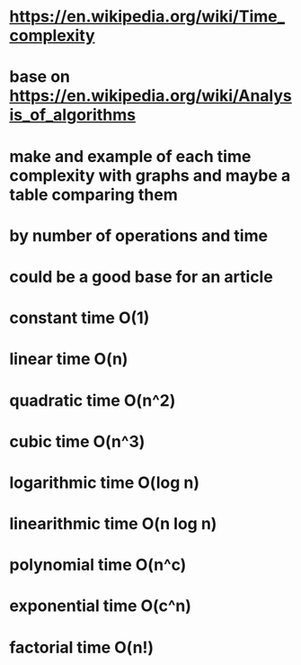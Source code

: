 # https://en.wikipedia.org/wiki/Time_complexity
# base on https://en.wikipedia.org/wiki/Analysis_of_algorithms
# make and example of each time complexity with graphs and maybe a table comparing them
# by number of operations and time
# could be a good  base for an article


# constant time  O(1)

# linear time O(n)

# quadratic time O(n^2)

# cubic time O(n^3)

# logarithmic time O(log n)

# linearithmic time O(n log n)

# polynomial time O(n^c)

# exponential time O(c^n)

# factorial time O(n!)
